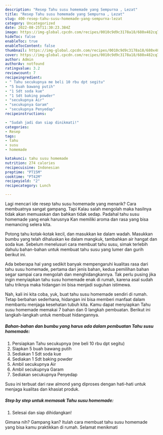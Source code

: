 ```yaml
---
description: "Resep Tahu susu homemade yang Sempurna , Lezat"
title: "Resep Tahu susu homemade yang Sempurna , Lezat"
slug: 400-resep-tahu-susu-homemade-yang-sempurna-lezat
category: Uncategorized
date: 2022-08-25T11:30:23.384Z
image: https://img-global.cpcdn.com/recipes/0010c9d9c3178a18/680x482cq70/tahu-susu-homemade-foto-resep-utama.jpg
hideToc: false
enableToc: true
enableTocContent: false
thumbnail: https://img-global.cpcdn.com/recipes/0010c9d9c3178a18/680x482cq70/tahu-susu-homemade-foto-resep-utama.jpg
cover: https://img-global.cpcdn.com/recipes/0010c9d9c3178a18/680x482cq70/tahu-susu-homemade-foto-resep-utama.jpg
author: Admin
authorAv: notfound
ratingvalue: 3.2
reviewcount: 7
recipeingredient:
- " Tahu secukupnya me beli 10 rbu dpt segitu"
- "5 buah bawang putih"
- "1 Sdt soda kue"
- "1 Sdt baking powder"
- "secukupnya Air"
- "secukupnya Garam"
- "secukupnya Penyedap"
recipeinstructions:

- "Sudah jadi dan siap dinikmati!"
categories:
- Resep
tags:
- tahu
- susu
- homemade

katakunci: tahu susu homemade 
nutrition: 274 calories
recipecuisine: Indonesian
preptime: "PT15M"
cooktime: "PT42M"
recipeyield: "2"
recipecategory: Lunch

---
```



Lagi mencari ide resep tahu susu homemade yang menarik? Cara membuatnya sangat gampang. Tapi Kalau salah mengolah maka hasilnya tidak akan memuaskan dan bahkan tidak sedap. Padahal tahu susu homemade yang enak harusnya Kan memiliki aroma dan rasa yang bisa memancing selera kita.


Potong tahu kotak-kotak kecil, dan masukkan ke dalam wadah. Masukkan bumbu yang telah dihaluskan ke dalam mangkuk, tambahkan air hangat dan soda kue. Sebelum menelusuri cara membuat tahu susu, simak terlebih dahulu bahan-bahan untuk membuat tahu susu yang lumer dan gurih berikut ini.

Ada beberapa hal yang sedikit banyak mempengaruhi kualitas rasa dari tahu susu homemade, pertama dari jenis bahan, kedua pemilihan bahan segar sampai cara mengolah dan menghidangkannya. Tak perlu pusing jika ingin menyiapkan tahu susu homemade enak di rumah, karena asal sudah tahu triknya maka hidangan ini bisa menjadi suguhan istimewa.


Nah, kali ini kita coba, yuk, buat tahu susu homemade sendiri di rumah. Tetap berbahan sederhana, hidangan ini bisa memberi manfaat dalam membantu menjaga kesehatan tubuh kita. Kamu dapat menyiapkan Tahu susu homemade memakai 7 bahan dan 0 langkah pembuatan. Berikut ini langkah-langkah untuk membuat hidangannya.

<!--inarticleads1-->

##### Bahan-bahan dan bumbu yang harus ada dalam pembuatan Tahu susu homemade:

1. Persiapkan  Tahu secukupnya (me beli 10 rbu dpt segitu)
1. Siapkan 5 buah bawang putih
1. Sediakan 1 Sdt soda kue
1. Sediakan 1 Sdt baking powder
1. Ambil secukupnya Air
1. Ambil secukupnya Garam
1. Sediakan secukupnya Penyedap


Susu ini terbuat dari raw almond yang diproses dengan hati-hati untuk menjaga kualitas dan khasiat produk. 

<!--inarticleads2-->

##### Step by step untuk memasak Tahu susu homemade:


1. Selesai dan siap dihidangkan!



Gimana nih? Gampang kan? Itulah cara membuat tahu susu homemade yang bisa kamu praktikkan di rumah. Selamat menikmati
